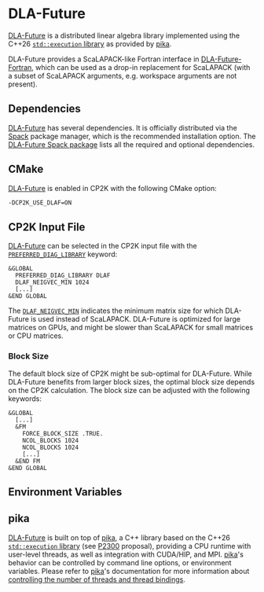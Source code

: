 # DLA-Future

[DLA-Future] is a distributed linear algebra library implemented using the C++26
[`std::execution` library] as provided by [pika].

DLA-Future provides a ScaLAPACK-like Fortran interface in
[DLA-Future-Fortran](https://github.com/eth-cscs/DLA-Future-Fortran), which can be used as a drop-in
replacement for ScaLAPACK (with a subset of ScaLAPACK arguments, e.g. workspace arguments are not
present).

## Dependencies

[DLA-Future] has several dependencies. It is officially distributed via the [Spack] package manager,
which is the recommended installation option. The [DLA-Future Spack package] lists all the required
and optional dependencies.

## CMake

[DLA-Future] is enabled in CP2K with the following CMake option:

```bash
-DCP2K_USE_DLAF=ON
```

## CP2K Input File

[DLA-Future] can be selected in the CP2K input file with the
[`PREFERRED_DIAG_LIBRARY`](#CP2K_INPUT.GLOBAL.PREFERRED_DIAG_LIBRARY) keyword:

```
&GLOBAL
  PREFERRED_DIAG_LIBRARY DLAF
  DLAF_NEIGVEC_MIN 1024
  [...]
&END GLOBAL
```

The [`DLAF_NEIGVEC_MIN`](#CP2K_INPUT.GLOBAL.DLAF_NEIGVEC_MIN) indicates the minimum matrix size for
which DLA-Future is used instead of ScaLAPACK. DLA-Future is optimized for large matrices on GPUs,
and might be slower than ScaLAPACK for small matrices or CPU matrices.

### Block Size

The default block size of CP2K might be sub-optimal for DLA-Future. While DLA-Future benefits from
larger block sizes, the optimal block size depends on the CP2K calculation. The block size can be
adjusted with the following keywords:

```
&GLOBAL
  [...]
  &FM
    FORCE_BLOCK_SIZE .TRUE.
    NCOL_BLOCKS 1024
    NCOL_BLOCKS 1024
    [...]
  &END FM
&END GLOBAL
```

## Environment Variables

## pika

[DLA-Future] is built on top of [pika], a C++ library based on the C++26 [`std::execution` library]
(see [P2300] proposal), providing a CPU runtime with user-level threads, as well as integration with
CUDA/HIP, and MPI. [pika]'s behavior can be controlled by command line options, or environment
variables. Please refer to [pika]'s documentation for more information about
[controlling the number of threads and thread bindings](https://pikacpp.org/usage.html#controlling-the-number-of-threads-and-thread-bindings).

[dla-future]: https://github.com/eth-cscs/DLA-Future
[dla-future spack package]: https://packages.spack.io/package.html?name=dla-future
[p2300]: https://cplusplus.github.io/sender-receiver/execution.html
[pika]: https://pikacpp.org/
[spack]: https://spack.readthedocs.io/en/latest/
[`std::execution` library]: https://eel.is/c++draft/#exec
